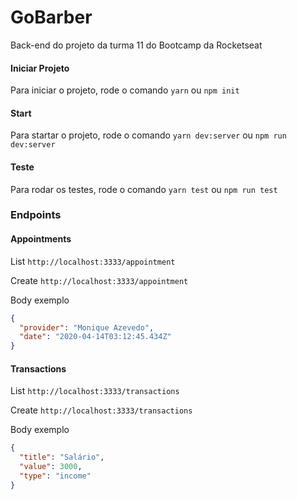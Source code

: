 # GoBarber

Back-end do projeto da turma 11 do Bootcamp da Rocketseat

#### Iniciar Projeto

Para iniciar o projeto, rode o comando `yarn` ou `npm init`

#### Start

Para startar o projeto, rode o comando `yarn dev:server` ou `npm run dev:server`

#### Teste

Para rodar os testes, rode o comando `yarn test` ou `npm run test`

### Endpoints

#### Appointments

List `http://localhost:3333/appointment`

Create `http://localhost:3333/appointment`

Body exemplo

```json
{
  "provider": "Monique Azevedo",
  "date": "2020-04-14T03:12:45.434Z"
}
```

#### Transactions

List `http://localhost:3333/transactions`

Create `http://localhost:3333/transactions`

Body exemplo

```json
{
  "title": "Salário",
  "value": 3000,
  "type": "income"
}
```
